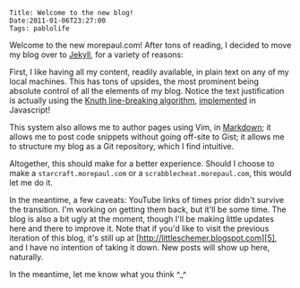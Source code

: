    Title: Welcome to the new blog!
    Date:2011-01-06T23:27:00
    Tags: pablolife

Welcome to the new morepaul.com!  After tons of reading, I decided to move
my blog over to [Jekyll][1], for a variety of reasons:

First, I like having all my content, readily available, in plain text on any
of my local machines.  This has tons of upsides, the most prominent being
absolute control of all the elements of my blog.  Notice the text
justification is actually using the [Knuth line-breaking algorithm][2],
[implemented][3] in Javascript!

This system also allows me to author pages using Vim, in [Markdown][4];
it allows me to post code snippets without going off-site to Gist; it
allows me to structure my blog as a Git repository, which I find intuitive.

Altogether, this should make for a better experience. Should I choose to
make a ``starcraft.morepaul.com`` or a `scrabblecheat.morepaul.com`, this
would let me do it.

In the meantime, a few caveats: YouTube links of times prior didn't
survive the transition. I'm working on getting them back, but it'll be some
time. The blog is also a bit ugly at the moment, though I'll be making
little updates here and there to improve it.  Note that if you'd like to
visit the previous iteration of this blog, it's still up at
[http://littleschemer.blogspot.com][5], and I have no intention of taking it
down.  New posts will show up here, naturally.

In the meantime, let me know what you think ^\_^

  [1]: https://github.com/mojombo/jekyll
  [2]: http://defoe.sourceforge.net/folio/knuth-plass.html
  [3]: http://www.bramstein.com/projects/typeset/
  [4]: http://daringfireball.net/projects/markdown/
  [5]: http://littleschemer.blogspot.com
